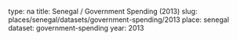 type: na
title: Senegal / Government Spending (2013)
slug: places/senegal/datasets/government-spending/2013
place: senegal
dataset: government-spending
year: 2013

